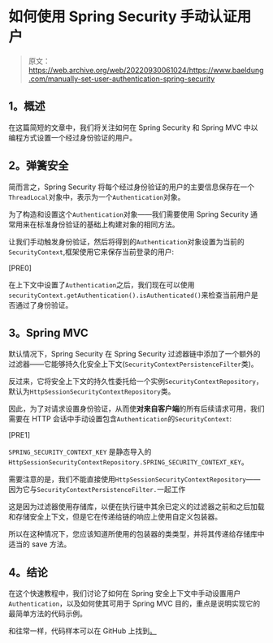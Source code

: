 # 如何使用 Spring Security 手动认证用户

> 原文：<https://web.archive.org/web/20220930061024/https://www.baeldung.com/manually-set-user-authentication-spring-security>

## **1。概述**

在这篇简短的文章中，我们将关注如何在 Spring Security 和 Spring MVC 中以编程方式设置一个经过身份验证的用户。

## **2。弹簧安全**

简而言之，Spring Security 将每个经过身份验证的用户的主要信息保存在一个`ThreadLocal`对象中，表示为一个`Authentication`对象。

为了构造和设置这个`Authentication`对象——我们需要使用 Spring Security 通常用来在标准身份验证的基础上构建对象的相同方法。

让我们手动触发身份验证，然后将得到的`Authentication`对象设置为当前的`SecurityContext`,框架使用它来保存当前登录的用户:

[PRE0]

在上下文中设置了`Authentication`之后，我们现在可以使用`securityContext.getAuthentication().isAuthenticated()`来检查当前用户是否通过了身份验证。

## **3。Spring MVC**

默认情况下，Spring Security 在 Spring Security 过滤器链中添加了一个额外的过滤器——它能够持久化安全上下文(`SecurityContextPersistenceFilter`类)。

反过来，它将安全上下文的持久性委托给一个实例`SecurityContextRepository`，默认为`HttpSessionSecurityContextRepository`类。

因此，为了对请求设置身份验证，从而使**对来自客户端**的所有后续请求可用，我们需要在 HTTP 会话中手动设置包含`Authentication`的`SecurityContext`:

[PRE1]

`SPRING_SECURITY_CONTEXT_KEY` 是静态导入的`HttpSessionSecurityContextRepository.SPRING_SECURITY_CONTEXT_KEY`。

需要注意的是，我们不能直接使用`HttpSessionSecurityContextRepository`——因为它与`SecurityContextPersistenceFilter.`一起工作

这是因为过滤器使用存储库，以便在执行链中其余已定义的过滤器之前和之后加载和存储安全上下文，但是它在传递给链的响应上使用自定义包装器。

所以在这种情况下，您应该知道所使用的包装器的类类型，并将其传递给存储库中适当的 save 方法。

## **4。结论**

在这个快速教程中，我们讨论了如何在 Spring 安全上下文中手动设置用户`Authentication`，以及如何使其可用于 Spring MVC 目的，重点是说明实现它的最简单方法的代码示例。

和往常一样，代码样本可以在 GitHub 上找到[。](https://web.archive.org/web/20221012100327/https://github.com/eugenp/tutorials/tree/master/spring-security-modules/spring-security-web-mvc-custom)